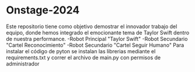 # Onstage-2024
Este repositorio tiene como objetivo demostrar el innovador trabajo del equipo, donde hemos integrado el emocionante tema de Taylor Swift dentro de nuestra performance.
-Robot Principal "Taylor Swift"
-Robot Secundario "Cartel Reconocimiento"
-Robot Secundario "Cartel Seguir Humano"
Para instalar el código de pyton se instalan las librerias mediante el requirements.txt y correr el archivo de main.py con permisos de administrador
